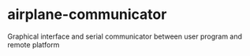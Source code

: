 # airplane-communicator
Graphical interface and serial communicator between user program and remote platform
